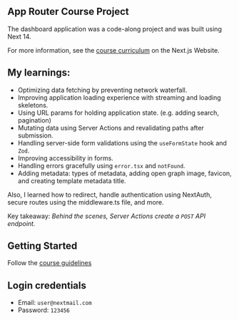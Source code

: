 ## App Router Course Project

The dashboard application was a code-along project and was built using Next 14.

For more information, see the [course curriculum](https://nextjs.org/learn) on the Next.js Website.

## My learnings:

- Optimizing data fetching by preventing network waterfall.
- Improving application loading experience with streaming and loading skeletons.
- Using URL params for holding application state. (e.g. adding search, pagination)
- Mutating data using Server Actions and revalidating paths after submission.
- Handling server-side form validations using the `useFormState` hook and `Zod`. 
- Improving accessibility in forms.
- Handling errors gracefully using `error.tsx` and `notFound`.
- Adding metadata: types of metadata, adding open graph image, favicon, and creating template metadata title.

Also, I learned how to redirect, handle authentication using NextAuth, secure routes using the middleware.ts file, and more.

Key takeaway: *Behind the scenes, Server Actions create a `POST` API endpoint.*

## Getting Started
Follow the [course guidelines](https://nextjs.org/learn/dashboard-app/getting-started)

## Login credentials
- Email: `user@nextmail.com`
- Password: `123456`